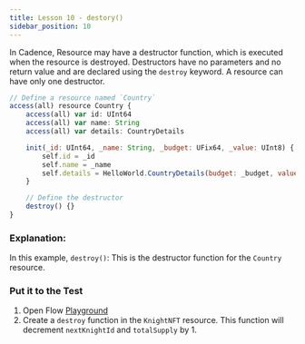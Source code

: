 ```yaml
---
title: Lesson 10 - destory()
sidebar_position: 10
---
```


In Cadence, Resource may have a destructor function, which is executed when the resource is destroyed. Destructors have no parameters and no return value and are declared using the `destroy` keyword. A resource can have only one destructor.

```jsx
// Define a resource named `Country`
access(all) resource Country {
    access(all) var id: UInt64
    access(all) var name: String
    access(all) var details: CountryDetails

    init(_id: UInt64, _name: String, _budget: UFix64, _value: UInt8) {
        self.id = _id
        self.name = _name
        self.details = HelloWorld.CountryDetails(budget: _budget, value: _value)
    }

    // Define the destructor
    destroy() {}
}
```

### **Explanation:**

In this example, `destroy()`: This is the destructor function for the `Country` resource.

### Put it to the Test

1. Open Flow [Playground](https://play.flow.com/)
2. Create a `destroy` function in the `KnightNFT` resource. This function will decrement `nextKnightId` and `totalSupply` by 1.
